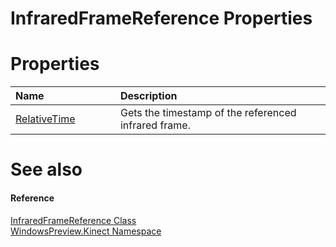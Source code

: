InfraredFrameReference Properties  
=================================  

<span id="publicpropertiesSection"></span>

Properties  
==========  

<table>
<colgroup>
<col width="30%" />
<col width="60%" />
</colgroup>
<thead>
<tr class="header">
<th align="left">Name</th>
<th align="left">Description</th>
</tr>
</thead>
<tbody>
<tr class="odd">
<td align="left"><a href="Properties/RelativeTime_Property.md">RelativeTime</a></td>
<td align="left">Gets the timestamp of the referenced infrared frame.</td>
</tr>
</tbody>
</table>

<span id="ID4EI"></span>

See also  
========  

<span id="ID4EK"></span>
#### Reference  

[InfraredFrameReference Class](../InfraredFrameReference_Class.md)  
 [WindowsPreview.Kinect Namespace](../../Kinect.md)  



<!--Please do not edit the data in the comment block below.-->
<!--
TOCTitle : InfraredFrameReference Properties
RLTitle : InfraredFrameReference Properties
KeywordK : InfraredFrameReference class, properties
KeywordA : Properties.T:WindowsPreview.Kinect.InfraredFrameReference
AssetID : Properties.T:WindowsPreview.Kinect.InfraredFrameReference
Locale : en-us
CommunityContent : 1
TargetOS : Windows
TopicType : kbSyntax
DocSet : K4Wv2
ProjType : K4Wv2Proj
Technology : Kinect for Windows
Product : Kinect for Windows SDK v2
productversion : 20
-->
